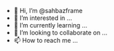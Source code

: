- 👋 Hi, I’m @sahbazframe
- 👀 I’m interested in ...
- 🌱 I’m currently learning ...
- 💞️ I’m looking to collaborate on ...
- 📫 How to reach me ...

<!---
sahbazframe/sahbazframe is a ✨ special ✨ repository because its `README.md` (this file) appears on your GitHub profile.
You can click the Preview link to take a look at your changes.
--->
